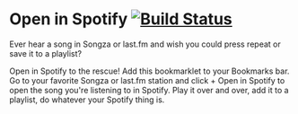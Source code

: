 Open in Spotify [![Build Status](https://travis-ci.org/lauren/open-in-spotify.png?branch=master)](https://travis-ci.org/lauren/open-in-spotify)
===============

Ever hear a song in Songza or last.fm and wish you could press repeat or save it to a playlist?

Open in Spotify to the rescue! Add this bookmarklet to your Bookmarks bar. Go to your favorite Songza or last.fm station and click + Open in Spotify to open the song you're listening to in Spotify. Play it over and over, add it to a playlist, do whatever your Spotify thing is.